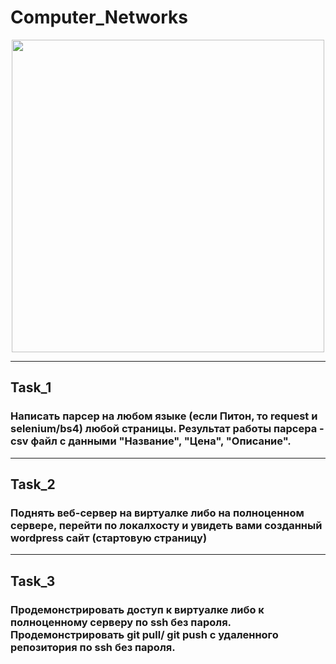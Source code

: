 # Computer_Networks

<div id="header" align="center">
  <img src="https://media.giphy.com/media/heIX5HfWgEYlW/giphy.gif" width="500"/>
</div>

---

## Task_1
### Написать парcер на любом языке (если Питон, то request и selenium/bs4) любой страницы. Результат работы парсера - csv файл с данными "Название", "Цена", "Описание".

---

## Task_2
### Поднять веб-сервер на виртуалке либо на полноценном сервере, перейти по локалхосту и увидеть вами созданный wordpress сайт (стартовую страницу)

---

## Task_3
### Продемонстрировать доступ к виртуалке либо к полноценному серверу по ssh без пароля. Продемонстрировать git pull/ git push с удаленного репозитория по ssh без пароля.
